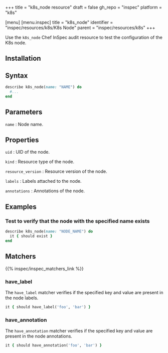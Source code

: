+++
title = "k8s_node resource"
draft = false
gh_repo = "inspec"
platform = "k8s"

[menu]
  [menu.inspec]
    title = "k8s_node"
    identifier = "inspec/resources/k8s/K8s Node"
    parent = "inspec/resources/k8s"
+++


Use the `k8s_node` Chef InSpec audit resource to test the configuration of the K8s node.

## Installation

## Syntax

```ruby
describe k8s_node(name: "NAME") do
  #...
end
```

## Parameters

`name`
: Node name.

## Properties

`uid`
: UID of the node.

`kind`
: Resource type of the node.

`resource_version`
: Resource version of the node.

`labels`
: Labels attached to the node.

`annotations`
: Annotations of the node.

## Examples

### Test to verify that the node with the specified name exists

```ruby
describe k8s_node(name: "NODE_NAME") do
  it { should exist }
end
```

## Matchers

{{% inspec/inspec_matchers_link %}}

### have_label

The `have_label` matcher verifies if the specified key and value are present in the node labels.

```ruby
it { should have_label('foo', 'bar') }
```

### have_annotation

The `have_annotation` matcher verifies if the specified key and value are present in the node annotations.

```ruby
it { should have_annotation('foo', 'bar') }
```
